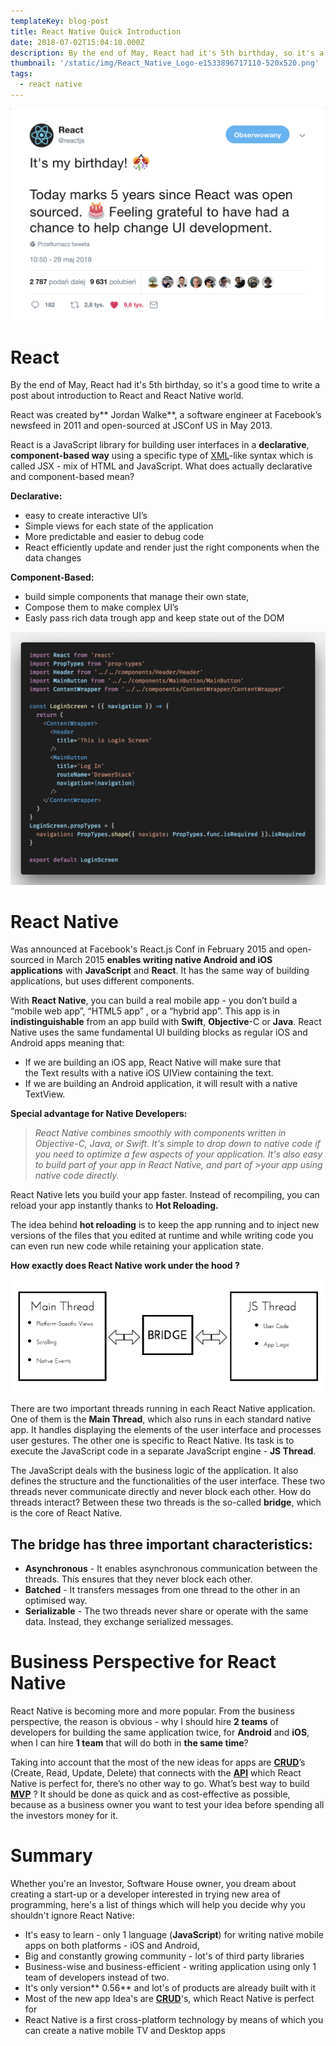 ```yaml
---
templateKey: blog-post
title: React Native Quick Introduction
date: 2018-07-02T15:04:10.000Z
description: By the end of May, React had it's 5th birthday, so it's a good time to write a post about introduction to React and React Native world.
thumbnail: '/static/img/React_Native_Logo-e1533896717110-520x520.png'
tags:
  - react native
---
```


![React on Twitter](../../../img/ReactOnTwitter.png)

# **React**

By the end of May, React had it's 5th birthday, so it's a good time to write a post about introduction to React and React Native world.

React was created by** Jordan Walke**, a software engineer at Facebook’s newsfeed in 2011 and open-sourced at JSConf US in May 2013.

React is a JavaScript library for building user interfaces in a **declarative**, **component-based way** using a specific type of [XML](https://www.w3schools.com/xml/)-like syntax which is called JSX - mix of HTML and JavaScript. What does actually declarative and component-based mean?

**Declarative:**

- easy to create interactive UI’s
- Simple views for each state of the application
- More predictable and easier to debug code
- React efficiently update and render just the right components when the data changes

**Component-Based:**

- build simple components that manage their own state,
- Compose them to make complex UI’s
- Easly pass rich data trough app and keep state out of the DOM

![Login Screen](../../../img/Loginscreen.png)

# React Native

Was announced at Facebook's React.js Conf in February 2015 and open-sourced in March 2015 **enables writing native Android and iOS applications** with **JavaScript** and **React**. It has the same way of building applications, but uses different components.

With **React Native**, you can build a real mobile app - you don’t build a “mobile web app”, “HTML5 app” , or a “hybrid app”. This app is in **indistinguishable** from an app build with **Swift**, **Objective**-C or **Java**. React Native uses the same fundamental UI building blocks as regular iOS and Android apps meaning that:

- If we are building an iOS app, React Native will make sure that the Text results with a native iOS UIView containing the text.
- If we are building an Android application, it will result with a native TextView.

**Special advantage for Native Developers:**

> _React Native combines smoothly with components written in Objective-C, Java, or Swift. It's simple to drop down to native code if you need to optimize a few aspects of your application. It's also easy to build part of your app in React Native, and part of >your app using native code directly._

React Native lets you build your app faster. Instead of recompiling, you can reload your app instantly thanks to **Hot Reloading.**

The idea behind **hot reloading** is to keep the app running and to inject new versions of the files that you edited at runtime and while writing code you can even run new code while retaining your application state.

**How exactly does React Native work under the hood ?**

![Structure](../../../img/ReactNativegraph.png)

There are two important threads running in each React Native application. One of them is the **Main Thread**, which also runs in each standard native app. It handles displaying the elements of the user interface and processes user gestures. The other one is specific to React Native. Its task is to execute the JavaScript code in a separate JavaScript engine - **JS Thread**.

The JavaScript deals with the business logic of the application. It also defines the structure and the functionalities of the user interface. These two threads never communicate directly and never block each other.
How do threads interact? Between these two threads is the so-called **bridge**, which is the core of React Native.

## **The bridge has three important characteristics:**

- **Asynchronous** - It enables asynchronous communication between the threads. This ensures that they never block each other.
- **Batched** - It transfers messages from one thread to the other in an optimised way.
- **Serializable** - The two threads never share or operate with the same data. Instead, they exchange serialized messages.

# Business Perspective for React Native

React Native is becoming more and more popular. From the business perspective, the reason is obvious - why I should hire **2 teams** of developers for building the same application twice, for **Android** and **iOS**, when I can hire **1 team** that will do both in **the same time**?

Taking into account that the most of the new ideas for apps are [**CRUD**](https://www.codecademy.com/articles/what-is-crud)’s (Create, Read, Update, Delete) that connects with the [**API**](https://medium.freecodecamp.org/what-is-an-api-in-english-please-b880a3214a82)
which React Native is perfect for, there’s no other way to go. What’s best way to build [**MVP**](https://en.wikipedia.org/wiki/Minimum_viable_produc) ? It should be done as quick and as cost-effective as possible, because as a business owner you want to test your idea before spending all the investors money for it.

# Summary

Whether you're an Investor, Software House owner, you dream about creating a start-up or a developer interested in trying new area of programming, here's a list of things which will help you decide why you shouldn't ignore React Native:

- It's easy to learn - only 1 language (**JavaScript**) for writing native mobile apps on both platforms - iOS and Android,
- Big and constantly growing community - lot's of third party libraries
- Business-wise and business-efficient - writing application using only 1 team of developers instead of two.
- It's only version** 0.56** and lot's of products are already built with it
- Most of the new app Idea's are [**CRUD**](https://www.codecademy.com/articles/what-is-crud)'s, which React Native is perfect for
- React Native is a first cross-platform technology by means of which you can create a native mobile TV and Desktop apps
